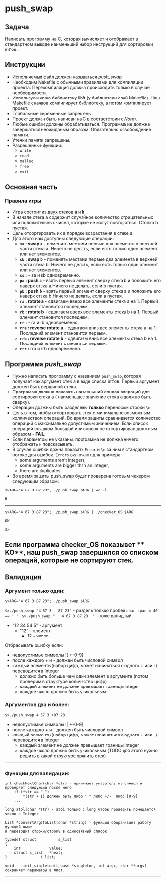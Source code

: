 # push_swap

## Задача

Написать программу на C, которая вычисляет и отображает в стандартном выводе
наименьший набор инструкций для сортировки int'ов.

## Инструкции

- Исполняемый файл должен называться *push_swap*
- Необходим Makefile с обычными правилами для компиляции проекта. Перекомпиляция
  должна происходить только в случае необходимости.
- Используем свою библиотеку libft (у библиотеки свой Makefile). Наш Makefile
  сначаоа компилирует библиотеку, а потом компилирует проект.
- Глобальные переменные запрещены.
- Проект должен быть написан на C в соответствии с *Norm*.
- Любые ошибки должны обрабатываться. Программа не должна завершаться неожиданым
  образом. Обязательно освобождение памяти.
- Утечки памяти запрещены.
- Разрешенные функции:
    - `write`
    - `read`
    - `malloc`
    - `free`
    - `exit`

## Основная часть

### Правила игры

- Игра состоит из двух стеков **a** и **b**
- В начале стека a содержит случайное количество отрицательных или положительных
  чисел, которые не могут повторяться. Стопка b пустая.
- Цель отсортировать их в порядке возрастания в стеке a.
- Для этого нам доступны следующие операции:
    - **`sa` : swap a** - поменять местами первые два элемента в верхней части
      стека a. Ничего не делать, если есть только один элемент или нет
      элементов.
    - **`sb` : swap b** - поменять местами первые два элемента в верхней части
      стека b. Ничего не делать, если есть только один элемент или нет
      элементов.
    - **`ss` :** - sa и sb одновременно.
    - **`pa` : push a** - взять первый элемент сверху стека b и положить его
      наверх стека a.Ничего не делать, если b пустая.
    - **`pb` : push b** - взять первый элемент сверху стека a и положить его
      наверх стека b.Ничего не делать, если a пустая.
    - **`ra` : rotate a** - сдвигаем вверх все элементы стека a на 1. Первый
      элемент становится последним.
    - **`rb` : rotate b** - сдвигаем вверх все элементы стека b на 1. Первый
      элемент становится последним.
    - **`rr` :** - ra и rb одновременно.
    - **`rra` : reverse rotate a** - сдвигаем вниз все элементы стека a на 1.
      Последний элемент становится первым.
    - **`rrb` : reverse rotate b** - сдвигаем вниз все элементы стека b на 1.
      Последний элемент становится первым.
    - **`rrr` :** rra и rrb одновременно.

## Программа *push_swap*

- Нужно написать программу с названием `push_swap`, которая получает как
  аргумент стек a в виде списка int'ов. Первый аргумент должен быть вершиной
  стека.
- Программа должна показать наименьший список операций для сортировки стека a (
  наименьшее значение стека a должно быть сверху).
- Операции должны быть разделены **только** переносом строки `\n`.
- Цель в том, чтобы отсортровать стек с минимально возможным колличеством
  операций. Во время защиты сравнивается количество операций с максимально
  допустимым значением. Если список операций слишком большой или список не
  отсортирован должным образом - **FAIL**.
- Если параметры не указаны, программа не должна ничего отображать и
  подсказывать.
- В случае ошибки дожна показать `Error` и `\n` за ним в стандартном потоке для
  ошибок. `Errors` включают для примера:
    - some arguments aren’t integers,
    - some arguments are bigger than an integer,
    - there are duplicates.
- Во время защиты push_swap будет проверена готовым чекером следующим образом:

`$>ARG="4 67 3 87 23"; ./push_swap $ARG | wc -l`

`6`

---

`$>ARG="4 67 3 87 23"; ./push_swap $ARG | ./checker_OS $ARG`

`OK`

`$>`

Если программа **checker_OS** показывет **
KO**, наш push_swap завершился со списком операций, которые не сортируют стек.
---

## Валидация

### Аргумент только один:

`$>ARG="4 67 3 87 23"; ./push_swap $ARG`

`$>./push_swap "4 67 3 --87 23"` - раздель только пробел `char spac = 40 == ' ' `
`$>./push_swap "   4 67 3 87 23  "` - тоже валидный

* "12 34 54 5" - аргумент
    * "12" - элемент
        * 12 - число

Отбрасывать ошибку если:

- недопустимые символы ![ +-0-9]
- после каждого + и - должен быть числовой символ
- каждый элементы(набор цифр, может начинаться с одного + или -) переводится в
  Integer
    - должно быть больше чем один элемент в аргументе (потом проверим в структуре количество цифр)
    - каждый элемент не должен превышает границы Integer
    - каждое число должно быть уникальным

### Аргументов два и более:

`$>./push_swap 4 67 3 +87 23`

- недопустимые символы ![ +-0-9]
- после каждого + и - должен быть числовой символ
- каждый элементы(набор цифр, может начинаться с одного + или -) переводится в
  Integer
    - каждый элемент не должен превышает границы Integer
    - каждое число должно быть уникальным (TODO для этого нужно решить в какой структуре хранить стек)

---

### Функции для валидации:

```
int checkNextChar(char *str) - принимает указатель на символ и проверяет следующий после него
    if (*str == " ")
        *(str + 1) должен быть либо " " либо +/-  либо [0-9]
    ...
```

```
long atol(char *str) - atoi только с long чтобы проверить помещается число в Integer
```

```
List *convertArgsToList(char *string) - функция оборачивает работу функций выше 
и переводит строки/строку в односвязный список

typedef struct          s_list
{
	int             value;
	struct s_list	*next;
}		        t_list;

```
```
void	init_singleton(t_base *singleton, int argc, char **argv) - сохраняет параметры в лист.
```
---
